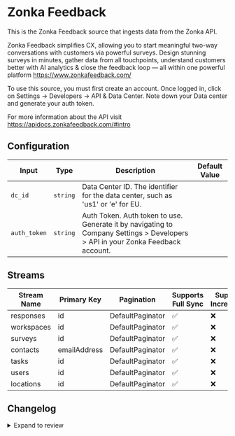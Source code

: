 # Zonka Feedback
This is the Zonka Feedback source that ingests data from the Zonka API.

Zonka Feedback simplifies CX, allowing you to start meaningful two-way conversations with customers via powerful surveys. Design stunning surveys in minutes, gather data from all touchpoints, understand customers better with AI analytics &amp; close the feedback loop — all within one powerful platform https://www.zonkafeedback.com/

To use this source, you must first create an account. Once logged in, click on Settings -&gt; Developers -&gt; API &amp; Data Center. Note down your Data center and generate your auth token. 

For more information about the API visit https://apidocs.zonkafeedback.com/#intro

## Configuration

| Input | Type | Description | Default Value |
|-------|------|-------------|---------------|
| `dc_id` | `string` | Data Center ID. The identifier for the data center, such as &#39;us1&#39; or &#39;e&#39; for EU. |  |
| `auth_token` | `string` | Auth Token. Auth token to use. Generate it by navigating to Company Settings &gt; Developers &gt; API in your Zonka Feedback account. |  |

## Streams
| Stream Name | Primary Key | Pagination | Supports Full Sync | Supports Incremental |
|-------------|-------------|------------|---------------------|----------------------|
| responses | id | DefaultPaginator | ✅ |  ❌  |
| workspaces | id | DefaultPaginator | ✅ |  ❌  |
| surveys | id | DefaultPaginator | ✅ |  ❌  |
| contacts | emailAddress | DefaultPaginator | ✅ |  ❌  |
| tasks | id | DefaultPaginator | ✅ |  ❌  |
| users | id | DefaultPaginator | ✅ |  ❌  |
| locations | id | DefaultPaginator | ✅ |  ❌  |

## Changelog

<details>
  <summary>Expand to review</summary>

| Version          | Date              | Pull Request | Subject        |
|------------------|-------------------|--------------|----------------|
| 0.0.23 | 2025-06-21 | [61762](https://github.com/airbytehq/airbyte/pull/61762) | Update dependencies |
| 0.0.22 | 2025-06-15 | [61230](https://github.com/airbytehq/airbyte/pull/61230) | Update dependencies |
| 0.0.21 | 2025-05-24 | [60747](https://github.com/airbytehq/airbyte/pull/60747) | Update dependencies |
| 0.0.20 | 2025-05-10 | [59986](https://github.com/airbytehq/airbyte/pull/59986) | Update dependencies |
| 0.0.19 | 2025-05-04 | [58941](https://github.com/airbytehq/airbyte/pull/58941) | Update dependencies |
| 0.0.18 | 2025-04-19 | [58571](https://github.com/airbytehq/airbyte/pull/58571) | Update dependencies |
| 0.0.17 | 2025-04-13 | [58048](https://github.com/airbytehq/airbyte/pull/58048) | Update dependencies |
| 0.0.16 | 2025-04-05 | [57374](https://github.com/airbytehq/airbyte/pull/57374) | Update dependencies |
| 0.0.15 | 2025-03-29 | [56834](https://github.com/airbytehq/airbyte/pull/56834) | Update dependencies |
| 0.0.14 | 2025-03-22 | [56344](https://github.com/airbytehq/airbyte/pull/56344) | Update dependencies |
| 0.0.13 | 2025-03-09 | [55656](https://github.com/airbytehq/airbyte/pull/55656) | Update dependencies |
| 0.0.12 | 2025-03-01 | [55159](https://github.com/airbytehq/airbyte/pull/55159) | Update dependencies |
| 0.0.11 | 2025-02-23 | [54633](https://github.com/airbytehq/airbyte/pull/54633) | Update dependencies |
| 0.0.10 | 2025-02-16 | [54125](https://github.com/airbytehq/airbyte/pull/54125) | Update dependencies |
| 0.0.9 | 2025-02-08 | [53597](https://github.com/airbytehq/airbyte/pull/53597) | Update dependencies |
| 0.0.8 | 2025-02-01 | [53123](https://github.com/airbytehq/airbyte/pull/53123) | Update dependencies |
| 0.0.7 | 2025-01-25 | [52550](https://github.com/airbytehq/airbyte/pull/52550) | Update dependencies |
| 0.0.6 | 2025-01-18 | [51939](https://github.com/airbytehq/airbyte/pull/51939) | Update dependencies |
| 0.0.5 | 2025-01-11 | [51471](https://github.com/airbytehq/airbyte/pull/51471) | Update dependencies |
| 0.0.4 | 2024-12-28 | [50829](https://github.com/airbytehq/airbyte/pull/50829) | Update dependencies |
| 0.0.3 | 2024-12-21 | [50388](https://github.com/airbytehq/airbyte/pull/50388) | Update dependencies |
| 0.0.2 | 2024-12-14 | [49454](https://github.com/airbytehq/airbyte/pull/49454) | Update dependencies |
| 0.0.1 | 2024-10-29 | | Initial release by [@aazam-gh](https://github.com/aazam-gh) via Connector Builder |

</details>
